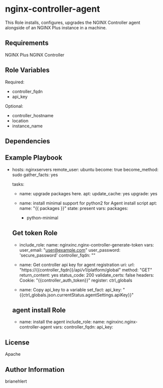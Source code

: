 nginx-controller-agent
=========

This Role installs, configures, upgrades the NGINX Controller agent alongside of an NGINX Plus instance in a machine.

Requirements
------------

NGINX Plus [](https://www.nginx.com/products/nginx/)
NGINX Controller [](https://www.nginx.com/products/nginx-controller/)

Role Variables
--------------

Required:

- controller_fqdn
- api_key

Optional:

- controller_hostname
- location
- instance_name

Dependencies
------------

Example Playbook
----------------

- hosts: nginxservers
  remote_user: ubuntu
  become: true
  become_method: sudo
  gather_facts: yes

  tasks:
  - name: upgrade packages here.
    apt:
      update_cache: yes
      upgrade: yes

  - name: install minimal support for python2 for Agent install script
    apt:
      name: "{{ packages }}"
      state: present
    vars:
      packages:
      - python-minimal

  ## Get token Role
  - include_role:
      name: nginxinc.nginx-controller-generate-token
    vars:
      user_email: "user@example.com"
      user_password: 'secure_password'
      controller_fqdn: ""

  - name: Get controller api key for agent registration
    uri:
      url: "https://{{controller_fqdn}}/api/v1/platform/global"
      method: "GET"
      return_content: yes
      status_code: 200
      validate_certs: false
      headers:
        Cookie: "{{controller_auth_token}}"
    register: ctrl_globals

  - name: Copy api_key to a variable
    set_fact:
      api_key: "{{ctrl_globals.json.currentStatus.agentSettings.apiKey}}"

  ## agent install Role
  - name: install the agent
    include_role:
      name: nginxinc.nginx-controller-agent
    vars:
      controller_fqdn:
      api_key:

License
-------

Apache

Author Information
------------------

brianehlert

